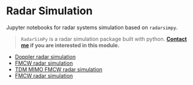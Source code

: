 # Radar Simulation

Jupyter notebooks for radar systems simulation based on `radarsimpy`.
>`RadarSimPy` is a radar simulation package built with python. **[Contact me](https://zpeng.me/#contact) if you are interested in this module.**

- [Doppler radar simulation](<https://zpeng.me/index.php/doppler-radar/>)
- [FMCW radar simulation](<https://zpeng.me/index.php/fmcw-radar/>)
- [TDM MIMO FMCW radar simulation](<https://zpeng.me/index.php/tdm-mimo-fmcw-radar/>)
- [FMCW radar simulation](<https://zpeng.me/index.php/pmcw-radar/>)
